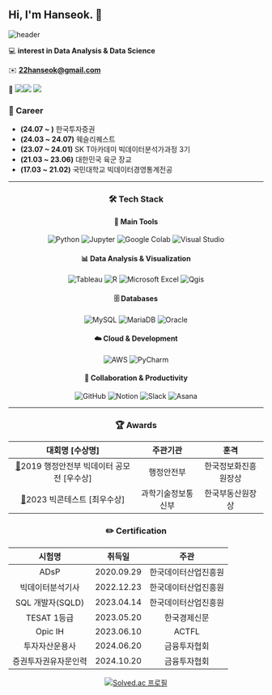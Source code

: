 ## Hi, I'm Hanseok. :wave:  
![header](https://capsule-render.vercel.app/api?type=rect&color=gradient&height=1)  

 💻 **interest in Data Analysis & Data Science** <br/>
 
 ✉️ **22hanseok@gmail.com** <br/>
 
 🔗 <a href="https://blog.naver.com/2hannseok"><img src="https://img.shields.io/badge/Naver-03C75A?style=flat-square&logo=Naver&logoColor=white"/><a href="https://blog.naver.com/2hannseok"><img src="https://img.shields.io/badge/Blog-03C75A?style=flat-square&logo=Blog&logoColor=white"/></a> <a href="https://www.linkedin.com/in/%ED%95%9C%EC%84%9D-%EC%9D%B4-641689296/"><img src="https://img.shields.io/badge/LinkedIn-0A66C2?style=flat-square&logo=LinkedIn&logoColor=white"/></a>


### 🏢 Career  
- **(24.07 ~      )** 한국투자증권
- **(24.03 ~ 24.07)** 웨슬리퀘스트  
- **(23.07 ~ 24.01)** SK T아카데미 빅데이터분석가과정 3기  
- **(21.03 ~ 23.06)** 대한민국 육군 장교  
- **(17.03 ~ 21.02)** 국민대학교 빅데이터경영통계전공
 
---

<div align="center"> 
   
### 🛠️ Tech Stack  

#### 💪 Main Tools  
![Python](https://img.shields.io/badge/Python-3776AB?style=for-the-badge&logo=Python&logoColor=white)  ![Jupyter](https://img.shields.io/badge/Jupyter-F37626?style=for-the-badge&logo=Jupyter&logoColor=white)  ![Google Colab](https://img.shields.io/badge/GoogleColab-F9AB00?style=for-the-badge&logo=GoogleColab&logoColor=white)  ![Visual Studio](https://img.shields.io/badge/VisualStudio-5C2D91?style=for-the-badge&logo=VisualStudio&logoColor=white)  


#### 📊 Data Analysis & Visualization  
![Tableau](https://img.shields.io/badge/Tableau-E97627?style=for-the-badge&logo=Tableau&logoColor=white)  ![R](https://img.shields.io/badge/R-276DC3?style=for-the-badge&logo=R&logoColor=white)  ![Microsoft Excel](https://img.shields.io/badge/MicrosoftExcel-217346?style=for-the-badge&logo=Microsoft%20Excel&logoColor=white)  ![Qgis](https://img.shields.io/badge/Qgis-589632?style=for-the-badge&logo=Qgis&logoColor=white)  

#### 🗄️ Databases  
![MySQL](https://img.shields.io/badge/MySQL-4479A1?style=for-the-badge&logo=MySQL&logoColor=white)  ![MariaDB](https://img.shields.io/badge/MariaDB-003545?style=for-the-badge&logo=MariaDB&logoColor=white)  ![Oracle](https://img.shields.io/badge/Oracle-F80000?style=for-the-badge&logo=Oracle&logoColor=white)  

#### ☁️ Cloud & Development  
![AWS](https://img.shields.io/badge/AmazonAWS-232F3E?style=for-the-badge&logo=AmazonAWS&logoColor=white)  ![PyCharm](https://img.shields.io/badge/Pycharm-000000?style=for-the-badge&logo=Pycharm&logoColor=white)  

#### 💼 Collaboration & Productivity  
![GitHub](https://img.shields.io/badge/Github-181717?style=for-the-badge&logo=Github&logoColor=white)  ![Notion](https://img.shields.io/badge/Notion-000000?style=for-the-badge&logo=Notion&logoColor=white)  ![Slack](https://img.shields.io/badge/Slack-4A154B?style=for-the-badge&logo=Slack&logoColor=white)  ![Asana](https://img.shields.io/badge/Asana-273347?style=for-the-badge&logo=Asana&logoColor=white)  

</div>  

---

<div align="center"> 

### 🏆 Awards  
| 대회명 [수상명] | 주관기관 | 훈격 |  
| :------: | :------: | :------:  |  
| [📎](https://github.com/Lee-han-seok/Data-Competition/blob/main/%E2%98%85%5B19.08%5D%20%ED%96%89%EC%A0%95%EC%95%88%EC%A0%84%EB%B6%80%20%EB%B9%85%EB%8D%B0%EC%9D%B4%ED%84%B0%20%EB%B6%84%EC%84%9D%20%EA%B3%B5%EB%AA%A8%EC%A0%84/i-Space%20%EC%9E%85%EC%A7%80%EC%84%A0%EC%A0%95_%EB%8B%A4%EC%96%91%ED%95%9C%20%EC%97%B0%EB%A0%B9%EB%8C%80%EA%B0%80%20%EC%9D%B4%EC%9A%A9%EA%B0%80%EB%8A%A5%ED%95%9C%20%EB%AC%B4%EB%8D%94%EC%9C%84%20%EC%89%BC%ED%84%B0(SMG).pdf)2019 행정안전부 빅데이터 공모전 [우수상] | 행정안전부 | 한국정보화진흥원장상 |  
| [📎](https://github.com/Lee-han-seok/Data-Competition/blob/main/%E2%98%85%5B23.12%5D%20%EB%B9%85%EC%BD%98%ED%85%8C%EC%8A%A4%ED%8A%B8%20%ED%94%8C%EB%9E%AB%ED%8F%BC%ED%99%9C%EC%9A%A9%EB%B6%84%EC%95%BC%20%EC%A7%80%EC%A0%95%EC%A3%BC%EC%A0%9C%EB%A6%AC%EA%B7%B8(%EB%B6%80%EB%8F%99%EC%82%B0)/%EC%9A%B0%EB%A6%AC4Lee_%EC%B5%9C%EC%A2%85%EB%B0%9C%ED%91%9C%EC%9E%90%EB%A3%8C.pdf)2023 빅콘테스트 [최우수상] | 과학기술정보통신부 | 한국부동산원장상 |  


### ✏️ Certification  
| 시험명 | 취득일 | 주관 |  
| :------: | :------: | :------: |  
| ADsP | 2020.09.29 | 한국데이터산업진흥원 |  
| 빅데이터분석기사 | 2022.12.23 | 한국데이터산업진흥원 |  
| SQL 개발자(SQLD) | 2023.04.14 | 한국데이터산업진흥원 |  
| TESAT 1등급 | 2023.05.20 | 한국경제신문 |
| Opic IH | 2023.06.10 | ACTFL |
| 투자자산운용사 | 2024.06.20 | 금융투자협회 |
| 증권투자권유자문인력 | 2024.10.20 | 금융투자협회 |  

[![Solved.ac 프로필](http://mazassumnida.wtf/api/v2/generate_badge?boj=onestone0311)](https://solved.ac/onestone0311)  
